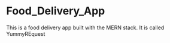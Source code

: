 # Food_Delivery_App
This is a food delivery app built with the MERN stack.
It is called YummyREquest
